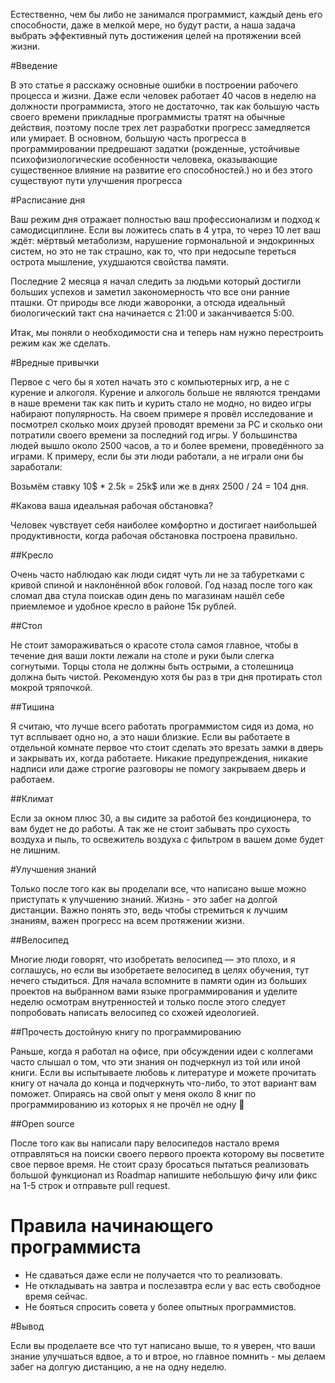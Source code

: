 Естественно, чем бы либо не занимался программист, каждый день его способности, даже в мелкой мере, но будут расти, а наша задача выбрать эффективный путь достижения целей на протяжении всей жизни.

#Введение

В это статье я расскажу основные ошибки в построении рабочего процесса и жизни. 
Даже если человек работает 40 часов в неделю на должности программиста, этого не достаточно, так как большую часть своего времени прикладные программисты тратят на обычные действия, поэтому после трех лет разработки прогресс замедляется или умирает. 
В основном, большую часть прогресса в программировании предрешают задатки (рожденные, устойчивые психофизиологические особенности человека, оказывающие существенное влияние на развитие его способностей.) но и без этого существуют пути улучшения прогресса

#Расписание дня

Ваш режим дня отражает полностью ваш профессионализм и подход к самодисциплине. 
Если вы ложитесь спать в 4 утра, то через 10 лет ваш ждёт: мёртвый метаболизм, нарушение гормональной и эндокринных систем, но это не так страшно, как то, что при недосыпе тереться острота мышление, ухудшаются свойства памяти.

Последние 2 месяца я начал следить за людьми который достигли больших успехов и заметил закономерность что все они ранние пташки. 
От природы все люди жаворонки, а отсюда идеальный биологический такт сна начинается с 21:00 и заканчивается 5:00. 

Итак, мы поняли о необходимости сна и теперь нам нужно перестроить режим как же сделать.

#Вредные привычки

Первое с чего бы я хотел начать это с компьютерных игр, а не с курение и алкоголя. 
Курение и алкоголь больше не являются трендами в наше времени так как пить и курить стало не модно, но видео игры набирают популярность. 
На своем примере я провёл исследование и посмотрел сколько моих друзей проводят времени за PC и сколько они потратили своего времени за последний год игры. 
У большинства людей вышло около 2500 часов, а то и более времени, проведённого за играми. 
К примеру, если бы эти люди работали, а не играли они бы заработали:

Возьмём ставку 10$ * 2.5k = 25k$ или же в днях 2500 / 24 = 104 дня.


#Какова ваша идеальная рабочая обстановка?

Человек чувствует себя наиболее комфортно и достигает наибольшей продуктивности, когда рабочая обстановка построена правильно.

##Кресло

Очень часто наблюдаю как люди сидят чуть ли не за табуретками с кривой спиной и наклонённой вбок головой.
Год назад после того как сломал два стула поискав один день по магазинам нашёл себе приемлемое и удобное кресло в районе 15к рублей.

##Стол

Не стоит замораживаться о красоте стола самoя главное, чтобы в течение дня ваши локти лежали на столе и руки были слегка согнутыми. 
Торцы стола не должны быть острыми, а столешница должна быть чистой. Рекомендую хотя бы раз в три дня протирать стол мокрой тряпочкой.

##Тишина

Я считаю, что лучше всего работать программистом сидя из дома, но тут всплывает одно но, а это наши близкие.
Если вы работаете в отдельной комнате первое что стоит сделать это врезать замки в дверь и закрывать их, когда работаете.
Никакие предупреждения, никакие надписи или даже строгие разговоры не помогу закрываем дверь и работаем.

##Климат

Если за окном плюс 30, а вы сидите за работой без кондиционера, то вам будет не до работы. 
А так же не стоит забывать про сухость воздуха и пыль, то освежитель воздуха с фильтром в вашем доме будет не лишним.

#Улучшения знаний

Только после того как вы проделали все, что написано выше можно приступать к улучшению знаний. Жизнь - это забег на долгой дистанции.
Важно понять это, ведь чтобы стремиться к лучшим знаниям, важен прогресс на всем протяжении жизни.

##Велосипед

Многие люди говорят, что изобретать велосипед — это плохо, и я соглашусь, но если вы изобретаете велосипед в целях обучения, тут нечего стыдиться.
Для начала вспомните в памяти один из больших проектов на выбранном вами языке программирования и уделите неделю осмотрам внутренностей и только после этого следует попробовать написать велосипед со схожей идеологией.

##Прочесть достойную книгу по программированию

Раньше, когда я работал на офисе, при обсуждении идеи с коллегами часто слышал о том, что эти знания он подчеркнул из той или иной книги. 
Если вы испытываете любовь к литературе и можете прочитать книгу от начала до конца и подчеркнуть что-либо, то этот вариант вам поможет. 
Опираясь на свой опыт у меня около 8 книг по программированию из которых я не прочёл не одну 

##Open source

После того как вы написали пару велосипедов настало время отправляться на поиски своего первого проекта которому вы посветите свое первое время. 
Не стоит сразу бросаться пытаться реализовать большой функционал из Roadmap напишите небольшую фичу или фикс на 1-5 строк и отправьте pull request.

# Правила начинающего программиста

- Не сдаваться даже если не получается что то реализовать.
- Не откладывать на завтра и послезавтра если у вас есть свободное время сейчас.
- Не бояться спросить совета у более опытных программистов.

#Вывод

Если вы проделаете все что тут написано выше, то я уверен, что ваши знание улучшаться вдвое, а то и втрое, но главное помнить - мы делаем забег на долгую дистанцию, а не на одну неделю.

